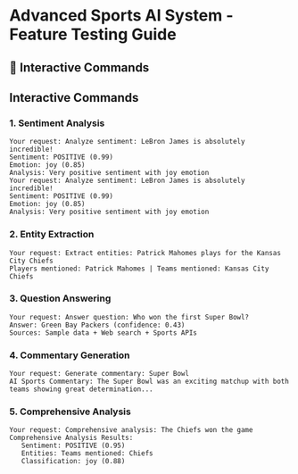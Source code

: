 # Advanced Sports AI System - Feature Testing Guide

## 🤖 **Interactive Commands**
## **Interactive Commands**

### **1. Sentiment Analysis**
```
Your request: Analyze sentiment: LeBron James is absolutely incredible!
Sentiment: POSITIVE (0.99)
Emotion: joy (0.85)
Analysis: Very positive sentiment with joy emotion
Your request: Analyze sentiment: LeBron James is absolutely incredible!
Sentiment: POSITIVE (0.99)
Emotion: joy (0.85)
Analysis: Very positive sentiment with joy emotion
```

### **2. Entity Extraction**
```
Your request: Extract entities: Patrick Mahomes plays for the Kansas City Chiefs
Players mentioned: Patrick Mahomes | Teams mentioned: Kansas City Chiefs
```
### **3. Question Answering**
```
Your request: Answer question: Who won the first Super Bowl?
Answer: Green Bay Packers (confidence: 0.43)
Sources: Sample data + Web search + Sports APIs
```
### **4. Commentary Generation**
```
Your request: Generate commentary: Super Bowl
AI Sports Commentary: The Super Bowl was an exciting matchup with both teams showing great determination...
```
### **5. Comprehensive Analysis**
```
Your request: Comprehensive analysis: The Chiefs won the game
Comprehensive Analysis Results:
   Sentiment: POSITIVE (0.95)
   Entities: Teams mentioned: Chiefs
   Classification: joy (0.88)
```
